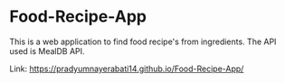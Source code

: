 # Food-Recipe-App
This is a web application to find food recipe's from ingredients. The API used is MealDB API.

Link: https://pradyumnayerabati14.github.io/Food-Recipe-App/
